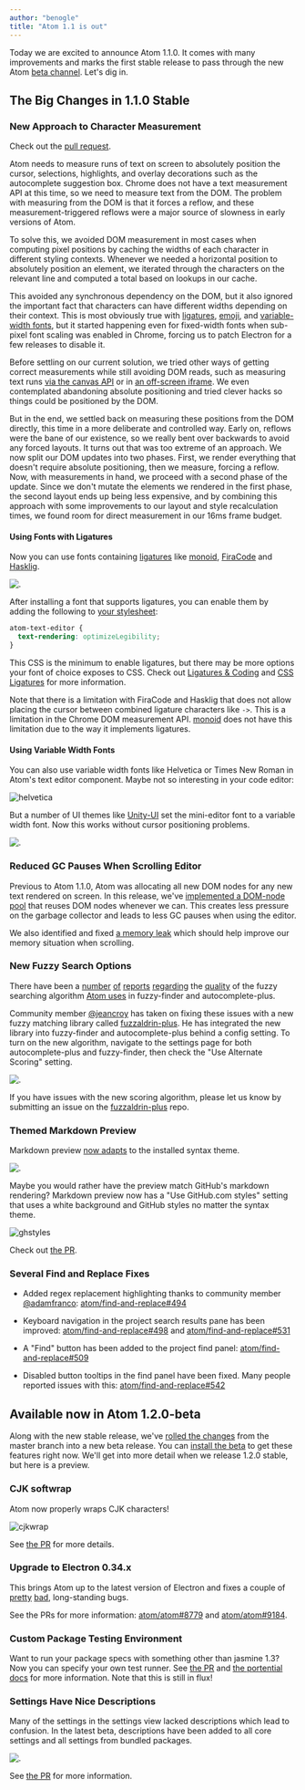 ```yaml
---
author: "benogle"
title: "Atom 1.1 is out"
---
```


Today we are excited to announce Atom 1.1.0. It comes with many improvements and marks the first stable release to pass through the new Atom [beta channel](/blog/2015/10/21/introducing-the-atom-beta-channel). Let's dig in.

<!--more-->

## The Big Changes in 1.1.0 Stable

### New Approach to Character Measurement

Check out the [pull request](https://github.com/atom/atom/pull/8811).

Atom needs to measure runs of text on screen to absolutely position the cursor, selections, highlights, and overlay decorations such as the autocomplete suggestion box. Chrome does not have a text measurement API at this time, so we need to measure text from the DOM. The problem with measuring from the DOM is that it forces a reflow, and these measurement-triggered reflows were a major source of slowness in early versions of Atom.

To solve this, we avoided DOM measurement in most cases when computing pixel positions by caching the widths of each character in different styling contexts. Whenever we needed a horizontal position to absolutely position an element, we iterated through the characters on the relevant line and computed a total based on lookups in our cache.

This avoided any synchronous dependency on the DOM, but it also ignored the important fact that characters can have different widths depending on their context. This is most obviously true with [ligatures](https://github.com/atom/atom/issues/3821), [emoji](https://github.com/atom/atom/issues/6307), and [variable-width fonts](https://github.com/atom/atom/issues/3345), but it started happening even for fixed-width fonts when sub-pixel font scaling was enabled in Chrome, forcing us to patch Electron for a few releases to disable it.

Before settling on our current solution, we tried other ways of getting correct measurements while still avoiding DOM reads, such as measuring text runs [via the canvas API](https://github.com/atom/atom/pull/6083) or in [an off-screen iframe](https://github.com/atom/atom/pull/7945). We even contemplated abandoning absolute positioning and tried clever hacks so things could be positioned by the DOM.

But in the end, we settled back on measuring these positions from the DOM directly, this time in a more deliberate and controlled way. Early on, reflows were the bane of our existence, so we really bent over backwards to avoid any forced layouts. It turns out that was too extreme of an approach. We now split our DOM updates into two phases. First, we render everything that doesn't require absolute positioning, then we measure, forcing a reflow. Now, with measurements in hand, we proceed with a second phase of the update. Since we don't mutate the elements we rendered in the first phase, the second layout ends up being less expensive, and by combining this approach with some improvements to our layout and style recalculation times, we found room for direct measurement in our 16ms frame budget.

#### Using Fonts with Ligatures

Now you can use fonts containing [ligatures](https://en.wikipedia.org/wiki/Typographic_ligature) like [monoid](http://larsenwork.com/monoid/), [FiraCode](https://github.com/tonsky/FiraCode) and
[Hasklig](https://github.com/i-tu/Hasklig).

![.](https://cloud.githubusercontent.com/assets/69169/10746777/917b9274-7c0b-11e5-8c82-49c10b17a05d.png)

After installing a font that supports ligatures, you can enable them by adding the following to [your stylesheet](https://flight-manual.atom-editor.cc/using-atom/sections/basic-customization/):

```css
atom-text-editor {
  text-rendering: optimizeLegibility;
}
```

This CSS is the minimum to enable ligatures, but there may be more options your font of choice exposes to CSS. Check out [Ligatures & Coding](https://medium.com/@larsenwork/ligatures-coding-fonts-5375ab47ef8e) and [CSS Ligatures](http://ricostacruz.com/til/css-ligatures.html) for more information.

Note that there is a limitation with FiraCode and Hasklig that does not allow placing the cursor between combined ligature characters like `->`. This is a limitation in the Chrome DOM measurement API. [monoid](http://larsenwork.com/monoid/) does not have this limitation due to the way it implements ligatures.

#### Using Variable Width Fonts

You can also use variable width fonts like Helvetica or Times New Roman in Atom's text editor component. Maybe not so interesting in your code editor:

![helvetica](https://cloud.githubusercontent.com/assets/69169/10746140/31defd70-7c05-11e5-91aa-45593330fc9c.png)

But a number of UI themes like [Unity-UI](/themes/unity-ui) set the mini-editor font to a variable width font. Now this works without cursor positioning problems.

![.](https://cloud.githubusercontent.com/assets/69169/10746142/31e11dee-7c05-11e5-928b-3d1698ddea17.png)

### Reduced GC Pauses When Scrolling Editor

Previous to Atom 1.1.0, Atom was allocating all new DOM nodes for any new text rendered on screen. In this release, we've [implemented a DOM-node pool](https://github.com/atom/atom/pull/8783) that reuses DOM nodes whenever we can. This creates less pressure on the garbage collector and leads to less GC pauses when using the editor.

We also identified and fixed [a memory leak](https://github.com/atom/atom/pull/9067) which should help improve our memory situation when scrolling.

### New Fuzzy Search Options

There have been a [number](https://github.com/atom/fuzzy-finder/issues/57) [of](https://github.com/atom/fuzzy-finder/issues/41) [reports](https://github.com/atom/fuzzy-finder/issues/138) [regarding](https://github.com/atom/autocomplete-plus/issues/564) the [quality](https://github.com/atom/autocomplete-plus/issues/42) of the fuzzy searching algorithm [Atom uses](https://github.com/atom/fuzzaldrin) in fuzzy-finder and autocomplete-plus.

Community member [@jeancroy](https://github.com/jeancroy) has taken on fixing these issues with a new fuzzy matching library called [fuzzaldrin-plus](https://github.com/jeancroy/fuzzaldrin-plus). He has integrated the new library into fuzzy-finder and autocomplete-plus behind a config setting. To turn on the new algorithm, navigate to the settings page for both autocomplete-plus and fuzzy-finder, then check the "Use Alternate Scoring" setting.

![.](https://cloud.githubusercontent.com/assets/69169/10746464/90bf8ffa-7c08-11e5-8dca-81e9c21dc496.png)

If you have issues with the new scoring algorithm, please let us know by submitting an issue on the [fuzzaldrin-plus](https://github.com/jeancroy/fuzzaldrin-plus) repo.

### Themed Markdown Preview

Markdown preview [now adapts](https://github.com/atom/markdown-preview/pull/298) to the installed syntax theme.

![.](https://cloud.githubusercontent.com/assets/378023/9629606/e1de7682-51ae-11e5-97cb-b702ec6cb43b.png)

Maybe you would rather have the preview match GitHub's markdown rendering? Markdown preview now has a "Use GitHub.com styles" setting that uses a white background and GitHub styles no matter the syntax theme.

![ghstyles](https://cloud.githubusercontent.com/assets/378023/9629635/21ddbe50-51af-11e5-9639-663906d689ef.png)

Check out [the PR](https://github.com/atom/markdown-preview/pull/298).

### Several Find and Replace Fixes

- Added regex replacement highlighting thanks to community member [@adamfranco](https://github.com/adamfranco): [atom/find-and-replace#494](https://github.com/atom/find-and-replace/pull/494)

- Keyboard navigation in the project search results pane has been improved: [atom/find-and-replace#498](https://github.com/atom/find-and-replace/pull/498) and [atom/find-and-replace#531](https://github.com/atom/find-and-replace/pull/531)

- A "Find" button has been added to the project find panel: [atom/find-and-replace#509](https://github.com/atom/find-and-replace/pull/509)

- Disabled button tooltips in the find panel have been fixed. Many people reported issues with this: [atom/find-and-replace#542](https://github.com/atom/find-and-replace/pull/542)


## Available now in Atom 1.2.0-beta

Along with the new stable release, we've [rolled the changes](/blog/2015/10/21/introducing-the-atom-beta-channel) from the master branch into a new beta release. You can [install the beta](/beta) to get these features right now. We'll get into more detail when we release 1.2.0 stable, but here is a preview.

### CJK softwrap

Atom now properly wraps CJK characters!

![cjkwrap](https://cloud.githubusercontent.com/assets/482957/10524695/31cfbf36-7381-11e5-981b-114a0cafee7c.gif)

See [the PR](https://github.com/atom/atom/pull/9162) for more details.

### Upgrade to Electron 0.34.x

This brings Atom up to the latest version of Electron and fixes a couple of [pretty](https://github.com/atom/atom/issues/3593) [bad](https://github.com/atom/atom/issues/7061), long-standing bugs.

See the PRs for more information: [atom/atom#8779](https://github.com/atom/atom/pull/8779) and [atom/atom#9184](https://github.com/atom/atom/pull/9184).

### Custom Package Testing Environment

Want to run your package specs with something other than jasmine 1.3? Now you can specify your own test runner. See [the PR](https://github.com/atom/atom/pull/8968) and [the portential docs](https://github.com/atom/docs/pull/133) for more information. Note that this is still in flux!

### Settings Have Nice Descriptions

Many of the settings in the settings view lacked descriptions which lead to confusion. In the latest beta, descriptions have been added to all core settings and all settings from bundled packages.

![.](https://cloud.githubusercontent.com/assets/38924/10392228/787d4c9c-6e85-11e5-946a-7ee4b2d4b70f.png)

See [the PR](https://github.com/atom/atom/pull/9096) for more information.

